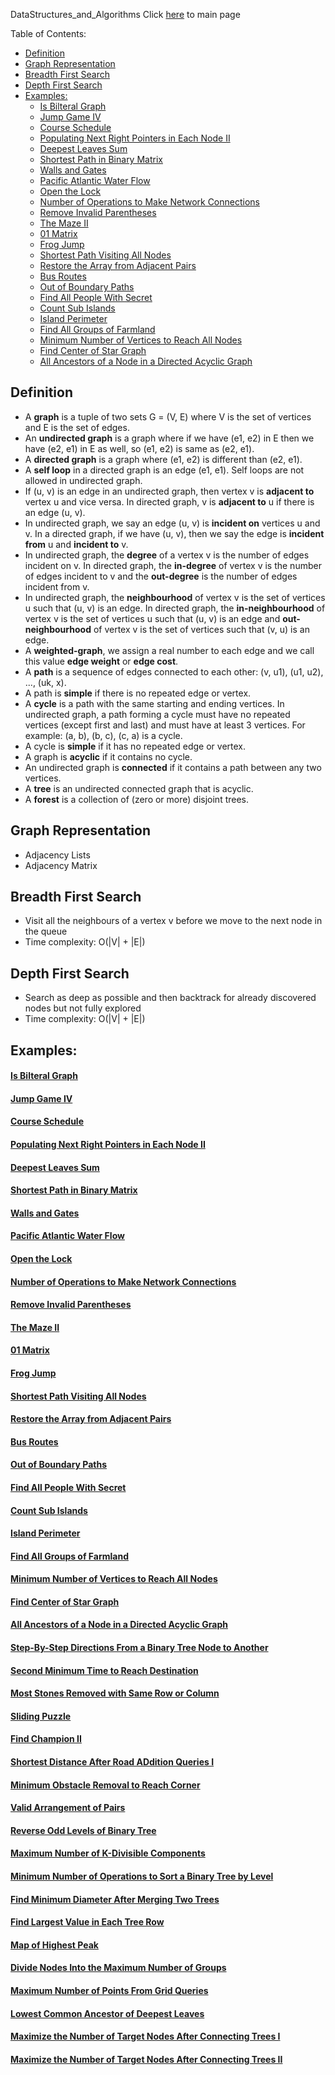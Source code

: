 DataStructures_and_Algorithms
Click [here](../README.md) to main page

Table of Contents:
- [Definition](#definition)
- [Graph Representation](#graph-representation)
- [Breadth First Search](#breadth-first-search)
- [Depth First Search](#depth-first-search)
- [Examples:](#examples)
    - [Is Bilteral Graph](#is-bilteral-graph)
    - [Jump Game IV](#jump-game-iv)
    - [Course Schedule](#course-schedule)
    - [Populating Next Right Pointers in Each Node II](#populating-next-right-pointers-in-each-node-ii)
    - [Deepest Leaves Sum](#deepest-leaves-sum)
    - [Shortest Path in Binary Matrix](#shortest-path-in-binary-matrix)
    - [Walls and Gates](#walls-and-gates)
    - [Pacific Atlantic Water Flow](#pacific-atlantic-water-flow)
    - [Open the Lock](#open-the-lock)
    - [Number of Operations to Make Network Connections](#number-of-operations-to-make-network-connections)
    - [Remove Invalid Parentheses](#remove-invalid-parentheses)
    - [The Maze II](#the-maze-ii)
    - [01 Matrix](#01-matrix)
    - [Frog Jump](#frog-jump)
    - [Shortest Path Visiting All Nodes](#shortest-path-visiting-all-nodes)
    - [Restore the Array from Adjacent Pairs](#restore-the-array-from-adjacent-pairs)
    - [Bus Routes](#bus-routes)
    - [Out of Boundary Paths](#out-of-boundary-paths)
    - [Find All People With Secret](#find-all-people-with-secret)
    - [Count Sub Islands](#count-sub-islands)
    - [Island Perimeter](#island-perimeter)
    - [Find All Groups of Farmland](#find-all-groups-of-farmland)
    - [Minimum Number of Vertices to Reach All Nodes](#minimum-number-of-vertices-to-reach-all-nodes)
    - [Find Center of Star Graph](#find-center-of-star-graph)
    - [All Ancestors of a Node in a Directed Acyclic Graph](#all-ancestors-of-a-node-in-a-directed-acyclic-graph)

## Definition
- A **graph** is a tuple of two sets G = (V, E) where V is the set of vertices and E is the set of edges.
- An **undirected graph** is a graph where if we have (e1, e2) in E then we have (e2, e1) in E as well, so (e1, e2) is same as (e2, e1).
- A **directed graph** is a graph where (e1, e2) is different than (e2, e1).
- A **self loop** in a directed graph is an edge (e1, e1). Self loops are not allowed in undirected graph.
- If (u, v) is an edge in an undirected graph, then vertex v is **adjacent to** vertex u and vice versa. In directed graph, v is **adjacent to** u if there is an edge (u, v).
- In undirected graph, we say an edge (u, v) is **incident on** vertices u and v. In a directed graph, if we have (u, v), then we say the edge is **incident from** u and **incident to** v.
- In undirected graph, the **degree** of a vertex v is the number of edges incident on v. In directed graph, the **in-degree** of vertex v is the number of edges incident to v and the **out-degree** is the number of edges incident from v.
- In undirected graph, the **neighbourhood** of vertex v is the set of vertices u such that (u, v) is an edge. In directed graph, the **in-neighbourhood** of vertex v is the set of vertices u such that (u, v) is an edge and **out-neighbourhood** of vertex v is the set of vertices such that (v, u) is an edge.
- A **weighted-graph**, we assign a real number to each edge and we call this value **edge weight** or **edge cost**. 
- A **path** is a sequence of edges connected to each other: (v, u1), (u1, u2), ..., (uk, x).
- A path is **simple** if there is no repeated edge or vertex.
- A **cycle** is a path with the same starting and ending vertices. In undirected graph, a path forming a cycle must have no repeated vertices (except first and last) and must have at least 3 vertices. For example: (a, b), (b, c), (c, a) is a cycle.
- A cycle is **simple** if it has no repeated edge or vertex.
- A graph is **acyclic** if it contains no cycle.
- An undirected graph is **connected** if it contains a path between any two vertices.
- A **tree** is an undirected connected graph that is acyclic.
- A **forest** is a collection of (zero or more) disjoint trees.

## Graph Representation
- Adjacency Lists
- Adjacency Matrix

## Breadth First Search
- Visit all the neighbours of a vertex v before we move to the next node in the queue
- Time complexity: O(|V| + |E|)

## Depth First Search
- Search as deep as possible and then backtrack for already discovered nodes but not fully explored
- Time complexity: O(|V| + |E|)

## Examples:
#### [Is Bilteral Graph](is_bilateral/description.md)
#### [Jump Game IV](jump_game_IV/description.md)
#### [Course Schedule](course_schedule/description.md)
#### [Populating Next Right Pointers in Each Node II](populating_next_right_pointers_in_each_node_II/description.md)
#### [Deepest Leaves Sum](deepest_leaves_sum/description.md)
#### [Shortest Path in Binary Matrix](shortest_path_in_binary_matrix/description.md)
#### [Walls and Gates](walls_and_gates/description.md)
#### [Pacific Atlantic Water Flow](pacific_atlantic_water_flow/description.md)
#### [Open the Lock](open_the_lock/description.md)
#### [Number of Operations to Make Network Connections](number_of_operations_to_make_network_connected/description.md)
#### [Remove Invalid Parentheses](remove_invalid_parentheses/description.md)
#### [The Maze II](the_maze_II/description.md)
#### [01 Matrix](./01_matrix/description.md)
#### [Frog Jump](./frog_jump/description.md)
#### [Shortest Path Visiting All Nodes](./shortest_path_visiting_all_nodes/description.md)
#### [Restore the Array from Adjacent Pairs](./restore_the_array_from_adjacent_pairs/description.md)
#### [Bus Routes](./bus_routes/description.md)
#### [Out of Boundary Paths](./out_of_boundary_paths/description.md)
#### [Find All People With Secret](./find_all_people_with_secret/description.md)
#### [Count Sub Islands](./count_sub_islands/description.md)
#### [Island Perimeter](./island_perimeter/description.md)
#### [Find All Groups of Farmland](./find_all_groups_of_farmland/description.md)
#### [Minimum Number of Vertices to Reach All Nodes](./minimum_number_of_vertices_to_reach_all_nodes/description.md)
#### [Find Center of Star Graph](./find_center_of_star_graph/description.md)
#### [All Ancestors of a Node in a Directed Acyclic Graph](./all_ancestors_of_a_node_in_a_directed_acyclic_graph/description.md)
#### [Step-By-Step Directions From a Binary Tree Node to Another](./step_by_step_directions_from_a_binary_tree_node_to_another/description.md)
#### [Second Minimum Time to Reach Destination](./second_minimum_time_to_reach_destination/description.md)
#### [Most Stones Removed with Same Row or Column](./most_stones_removed_with_same_row_or_column/description.md)
#### [Sliding Puzzle](./sliding_puzzle/description.md)
#### [Find Champion II](./find_champion_II/description.md)
#### [Shortest Distance After Road ADdition Queries I](./shortest_distance_after_road_addition_queries_i/description.md)
#### [Minimum Obstacle Removal to Reach Corner](./minimum_obstacle_removal_to_reach_corner/description.md)
#### [Valid Arrangement of Pairs](./valid_arrangement_of_pairs/description.md)
#### [Reverse Odd Levels of Binary Tree](./reverse_odd_levels_of_binary_tree/description.md)
#### [Maximum Number of K-Divisible Components](./maximum_number_of_k_divisible_components/description.md)
#### [Minimum Number of Operations to Sort a Binary Tree by Level](./minimum_number_of_operations_to_sort_a_binary_tree_by_level/description.md)
#### [Find Minimum Diameter After Merging Two Trees](./find_minimum_diameter_after_merging_two_trees/description.md)
#### [Find Largest Value in Each Tree Row](./find_largest_value_in_each_tree_row/description.md)
#### [Map of Highest Peak](./map_of_highest_peak/description.md)
#### [Divide Nodes Into the Maximum Number of Groups](./divide_nodes_into_the_maximum_number_of_groups/description.md)
#### [Maximum Number of Points From Grid Queries](./maximum_number_of_points_from_grid_queries/description.md)
#### [Lowest Common Ancestor of Deepest Leaves](./lowest_common_ancestor_of_deepest_leaves/description.md)
#### [Maximize the Number of Target Nodes After Connecting Trees I](./maximize_the_number_of_target_nodes_after_connecting_trees_i/description.md)
#### [Maximize the Number of Target Nodes After Connecting Trees II](./maximize_the_number_of_target_nodes_after_connecting_trees_ii/description.md)
